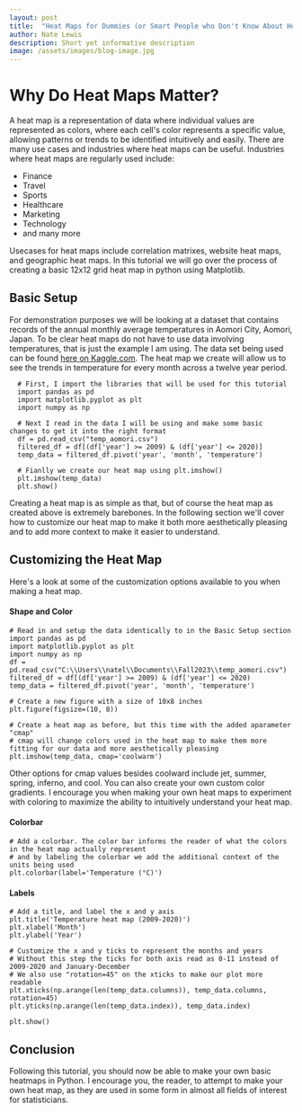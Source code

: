 ```yaml
---
layout: post
title:  "Heat Maps for Dummies (or Smart People who Don't Know About Heat Maps)"
author: Nate Lewis
description: Short yet informative description
image: /assets/images/blog-image.jpg
---
```


# Why Do Heat Maps Matter?

A heat map is a representation of data where individual values are represented as colors,
where each cell's color represents a specific value, allowing patterns or trends to be identified intuitively and easily.
There are many use cases and industries where heat maps can be useful. Industries where heat maps are regularly used include:
+ Finance
+ Travel
+  Sports
+  Healthcare
+  Marketing
+  Technology
+  and many more

Usecases for heat maps include correlation matrixes, website heat maps, and geographic heat maps. In this tutorial we will go over the process of creating a basic 12x12 grid heat map in python using Matplotlib.

## Basic Setup

For demonstration purposes we will be looking at a dataset that contains records of the annual monthly average temperatures
in Aomori City, Aomori, Japan. To be clear heat maps do not have to use data involving temperatures, that is just the example I am using.
The data set being used can be found
[here on Kaggle.com](https://www.kaggle.com/datasets/akioonodera/monthly-temperature-of-aomori-city/data).
The heat map we create will allow us to see the trends in temperature for every month across a twelve year period.

      # First, I import the libraries that will be used for this tutorial
      import pandas as pd
      import matplotlib.pyplot as plt
      import numpy as np
      
      # Next I read in the data I will be using and make some basic changes to get it into the right format
      df = pd.read_csv("temp_aomori.csv")
      filtered_df = df[(df['year'] >= 2009) & (df['year'] <= 2020)]
      temp_data = filtered_df.pivot('year', 'month', 'temperature')
      
      # Fianlly we create our heat map using plt.imshow()
      plt.imshow(temp_data)
      plt.show()

Creating a heat map is as simple as that, but of course the heat map as created above is extremely barebones. 
In the following section we'll cover how to customize our heat map to make it both more aesthetically pleasing and to add more context to make it easier to understand.
  
## Customizing the Heat Map

Here's a look at some of the customization options available to you when making a heat map. 

#### Shape and Color

    # Read in and setup the data identically to in the Basic Setup section
    import pandas as pd
    import matplotlib.pyplot as plt
    import numpy as np
    df = pd.read_csv("C:\\Users\\natel\\Documents\\Fall2023\\temp_aomori.csv")
    filtered_df = df[(df['year'] >= 2009) & (df['year'] <= 2020)
    temp_data = filtered_df.pivot('year', 'month', 'temperature')

    # Create a new figure with a size of 10x8 inches
    plt.figure(figsize=(10, 8))
    
    # Create a heat map as before, but this time with the added aparameter "cmap"
    # cmap will change colors used in the heat map to make them more fitting for our data and more aesthetically pleasing
    plt.imshow(temp_data, cmap='coolwarm')
Other options for cmap values besides coolward include jet, summer, spring, inferno, and cool. You can also create your own custom color gradients. I encourage you when making your own heat maps to experiment with coloring to maximize the ability to intuitively understand your heat map.


#### Colorbar

    # Add a colorbar. The color bar informs the reader of what the colors in the heat map actually represent
    # and by labeling the colorbar we add the additional context of the units being used
    plt.colorbar(label='Temperature (°C)')

#### Labels

    # Add a title, and label the x and y axis
    plt.title('Temperature heat map (2009-2020)')
    plt.xlabel('Month')
    plt.ylabel('Year')

    # Customize the x and y ticks to represent the months and years
    # Without this step the ticks for both axis read as 0-11 instead of 2009-2020 and January-December
    # We also use "rotation=45" on the xticks to make our plot more readable
    plt.xticks(np.arange(len(temp_data.columns)), temp_data.columns, rotation=45)
    plt.yticks(np.arange(len(temp_data.index)), temp_data.index)

    plt.show()

## Conclusion

Following this tutorial, you should now be able to make your own basic heatmaps in Python. I encourage you, the reader, to 
attempt to make your own heat map, as they are used in some form in almost all fields of interest for statisticians.
